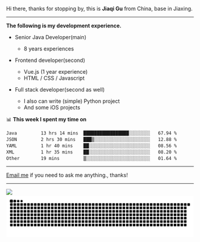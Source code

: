 Hi there, thanks for stopping by, this is **Jiaqi Gu** from China, base in Jiaxing.

---

**The following is my development experience.**

- Senior Java Developer(main)
  - 8 years experiences

- Frontend developer(second)
  - Vue.js (1 year experience)
  - HTML / CSS / Javascript
  
- Full stack developer(second as well)
  - I also can write (simple) Python project
  - And some iOS projects

📊 **This week I spent my time on**
<!--START_SECTION:waka-->

```txt
Java         13 hrs 14 mins  █████████████████░░░░░░░░   67.94 %
JSON         2 hrs 30 mins   ███▒░░░░░░░░░░░░░░░░░░░░░   12.88 %
YAML         1 hr 40 mins    ██░░░░░░░░░░░░░░░░░░░░░░░   08.56 %
XML          1 hr 35 mins    ██░░░░░░░░░░░░░░░░░░░░░░░   08.20 %
Other        19 mins         ▒░░░░░░░░░░░░░░░░░░░░░░░░   01.64 %
```

<!--END_SECTION:waka-->

---

[Email me](mailto:htk2klwgr@mozmail.com?subject=Hiring_from_GitHub) if you need to ask me anything., thanks!

---

![]( https://visitor-badge.glitch.me/badge?page_id=githubgujiaqi)
![]( https://github.com/droid-Q/droid-Q/raw/output/github-contribution-grid-snake.svg#gh-dark-mode-only)
